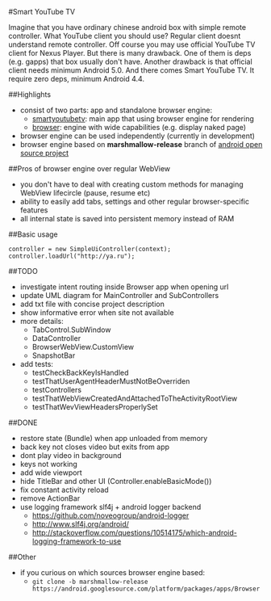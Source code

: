 #Smart YouTube TV

Imagine that you have ordinary chinese android box with simple remote controller.
What YouTube client you should use? Regular client doesnt understand remote controller.
Off course you may use official YouTube TV client for Nexus Player. But there is many drawback. 
One of them is deps (e.g. gapps) that box usually don't have.
Another drawback is that official client needs minimum Android 5.0. 
And there comes Smart YouTube TV. It require zero deps, minimum Android 4.4.

##Highlights
- consist of two parts: app and standalone browser engine:
	- [smartyoutubetv]: main app that using browser engine for rendering
	- [browser]: engine with wide capabilities (e.g. display naked page) 
- browser engine can be used independently (currently in development)
- browser engine based on **marshmallow-release** branch of [android open source project][browser-origin]

##Pros of browser engine over regular WebView
- you don't have to deal with creating custom methods for managing WebView lifecircle (pause, resume etc)
- ability to easily add tabs, settings and other regular browser-specific features
- all internal state is saved into persistent memory instead of RAM

##Basic usage
```
controller = new SimpleUiController(context);
controller.loadUrl("http://ya.ru");
```

##TODO
- investigate intent routing inside Browser app when opening url
- update UML diagram for MainController and SubControllers
- add txt file with concise project description
- show informative error when site not available
- more details: 
	- TabControl.SubWindow
	- DataController
	- BrowserWebView.CustomView
	- SnapshotBar
- add tests:
  - testCheckBackKeyIsHandled
  - testThatUserAgentHeaderMustNotBeOverriden 
  - testControllers
  - testThatWebViewCreatedAndAttachedToTheActivityRootView
  - testThatWevViewHeadersProperlySet

##DONE
- restore state (Bundle) when app unloaded from memory
- back key not closes video but exits from app
- dont play video in background
- keys not working
- add wide viewport
- hide TitleBar and other UI (Controller.enableBasicMode())
- fix constant activity reload
- remove ActionBar
- use logging framework slf4j + android logger backend
  - https://github.com/noveogroup/android-logger
  - http://www.slf4j.org/android/
  - http://stackoverflow.com/questions/10514175/which-android-logging-framework-to-use

##Other
- if you curious on which sources browser engine based:
	- `git clone -b marshmallow-release https://android.googlesource.com/platform/packages/apps/Browser`

[browser-origin]: https://android.googlesource.com/platform/packages/apps/Browser
[smartyoutubetv]: https://github.com/yuliskov/SmartYouTubeTV/tree/master/smartyoutubetv
[browser]: https://github.com/yuliskov/SmartYouTubeTV/tree/master/browser
